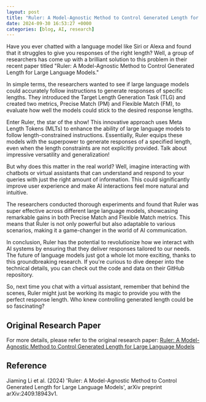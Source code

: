 ```yaml
---
layout: post
title: "Ruler: A Model-Agnostic Method to Control Generated Length for Large Language Models"
date: 2024-09-30 16:53:27 +0000
categories: [blog, AI, research]
---
```

Have you ever chatted with a language model like Siri or Alexa and found that it struggles to give you responses of the right length? Well, a group of researchers has come up with a brilliant solution to this problem in their recent paper titled "Ruler: A Model-Agnostic Method to Control Generated Length for Large Language Models."

In simple terms, the researchers wanted to see if large language models could accurately follow instructions to generate responses of specific lengths. They introduced the Target Length Generation Task (TLG) and created two metrics, Precise Match (PM) and Flexible Match (FM), to evaluate how well the models could stick to the desired response lengths. 

Enter Ruler, the star of the show! This innovative approach uses Meta Length Tokens (MLTs) to enhance the ability of large language models to follow length-constrained instructions. Essentially, Ruler equips these models with the superpower to generate responses of a specified length, even when the length constraints are not explicitly provided. Talk about impressive versatility and generalization!

But why does this matter in the real world? Well, imagine interacting with chatbots or virtual assistants that can understand and respond to your queries with just the right amount of information. This could significantly improve user experience and make AI interactions feel more natural and intuitive.

The researchers conducted thorough experiments and found that Ruler was super effective across different large language models, showcasing remarkable gains in both Precise Match and Flexible Match metrics. This means that Ruler is not only powerful but also adaptable to various scenarios, making it a game-changer in the world of AI communication.

In conclusion, Ruler has the potential to revolutionize how we interact with AI systems by ensuring that they deliver responses tailored to our needs. The future of language models just got a whole lot more exciting, thanks to this groundbreaking research. If you're curious to dive deeper into the technical details, you can check out the code and data on their GitHub repository.

So, next time you chat with a virtual assistant, remember that behind the scenes, Ruler might just be working its magic to provide you with the perfect response length. Who knew controlling generated length could be so fascinating?

## Original Research Paper
For more details, please refer to the original research paper:
[Ruler: A Model-Agnostic Method to Control Generated Length for Large Language Models](http://arxiv.org/abs/2409.18943v1)

## Reference
Jiaming Li et al. (2024) 'Ruler: A Model-Agnostic Method to Control Generated Length for Large Language Models', arXiv preprint arXiv:2409.18943v1.
